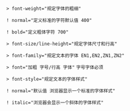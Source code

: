`> font-weight="规定字体的粗细"`

`! normal="定义标准的字符默认值 400"` 

`! bold="定义粗体字符 700"` 

`> font-size/line-height="规定字体尺寸和行高"`

`> font-family="规定文本的字体 EN1,EN2,ZN1,ZN2"`

`> font="加粗 字号/行高 字体"` `字号字体必须`

`> font-style="规定文本的字体样式"`

`! normal="默认值 浏览器显示一个标准的字体样式"`

`! italic="浏览器会显示一个斜体的字体样式"`
